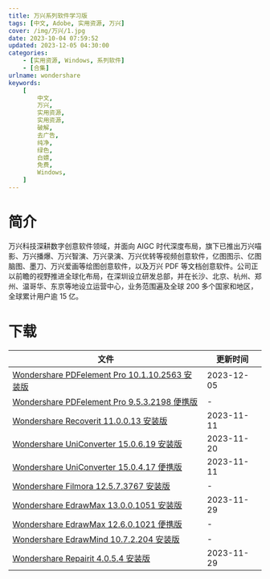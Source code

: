 ```yaml
---
title: 万兴系列软件学习版
tags: [中文, Adobe, 实用资源, 万兴]
cover: /img/万兴/1.jpg
date: 2023-10-04 07:59:52
updated: 2023-12-05 04:30:00
categories:
    - [实用资源, Windows, 系列软件]
    - [合集]
urlname: wondershare
keywords:
    [
        中文,
        万兴,
        实用资源,
        实用资源,
        破解,
        去广告,
        纯净,
        绿色,
        白嫖,
        免费,
        Windows,
    ]
---
```


# 简介

万兴科技深耕数字创意软件领域，并面向 AIGC 时代深度布局，旗下已推出万兴喵影、万兴播爆、万兴智演、万兴录演、万兴优转等视频创意软件，亿图图示、亿图脑图、墨刀、万兴爱画等绘图创意软件，以及万兴 PDF 等文档创意软件。公司正以前瞻的视野推进全球化布局，在深圳设立研发总部，并在长沙、北京、杭州、郑州、温哥华、东京等地设立运营中心，业务范围遍及全球 200 多个国家和地区，全球累计用户逾 15 亿。

# 下载

| 文件                                                                                                                          | 更新时间   |
| ----------------------------------------------------------------------------------------------------------------------------- | ---------- |
| [Wondershare PDFelement Pro 10.1.10.2563 安装版](/download/index.html?f=Wondershare-PDFelement-Professional-10.1.10.2563.zip) | 2023-12-05 |
| [Wondershare PDFelement Pro 9.5.3.2198 便携版](/download/index.html?f=Wondershare-PDFelement-v9.5.3.2198-Portable.zip)        | -          |
| [Wondershare Recoverit 11.0.0.13 安装版](/download/index.html?f=Wondershare-Recoverit-11.0.0.13.zip)                          | 2023-11-11 |
| [Wondershare UniConverter 15.0.6.19 安装版](/download/index.html?f=Wondershare-UniConverter-15.0.6.19.zip)                    | 2023-11-20 |
| [Wondershare UniConverter 15.0.4.17 便携版](/download/index.html?f=Wondershare-Uniconverter-15.0.4.17-Portable.zip)           | 2023-11-11 |
| [Wondershare Filmora 12.5.7.3767 安装版](/download/index.html?f=Wondershare-Filmora-12.5.7.3767.zip)                          | -          |
| [Wondershare EdrawMax 13.0.0.1051 安装版](/download/index.html?f=EdrawMax-Ultimate-13.0.0.1051.zip)                           | 2023-11-29 |
| [Wondershare EdrawMax 12.6.0.1021 便携版](/download/index.html?f=Wondershare-EdrawMax-12.6.0.1021-Portable.zip)               | -          |
| [Wondershare EdrawMind 10.7.2.204 安装版](/download/index.html?f=Wondershare-EdrawMind-Pro-10.7.2.204.zip)                    | -          |
| [Wondershare Repairit 4.0.5.4 安装版](/download/index.html?f=Wondershare-Repairit-4.0.5.4.zip)                                | 2023-11-29 |
